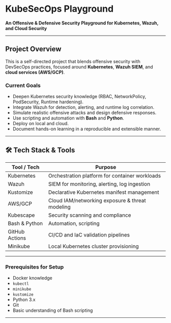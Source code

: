 # KubeSecOps Playground

**An Offensive & Defensive Security Playground for Kubernetes, Wazuh, and Cloud Security**

---

## Project Overview

This is a self-directed project that blends offensive security with DevSecOps practices, focused around **Kubernetes**, **Wazuh SIEM**, and **cloud services (AWS/GCP)**.

### Current Goals

- Deepen Kubernetes security knowledge (RBAC, NetworkPolicy, PodSecurity, Runtime hardening).
- Integrate Wazuh for detection, alerting, and runtime log correlation.
- Simulate realistic offensive attacks and design defensive responses.
- Use scripting and automation with **Bash** and **Python**.
- Deploy on local and cloud.
- Document hands-on learning in a reproducible and extensible manner.

---

## 🛠️ Tech Stack & Tools

| Tool / Tech           | Purpose                                         |
|-----------------------|-------------------------------------------------|
| Kubernetes            | Orchestration platform for container workloads |
| Wazuh                 | SIEM for monitoring, alerting, log ingestion   |
| Kustomize             | Declarative Kubernetes manifest management     |
| AWS/GCP               | Cloud IAM/networking exposure & threat modeling|
| Kubescape             | Security scanning and compliance               |
| Bash & Python         | Automation, scripting                          |
| GitHub Actions        | CI/CD and IaC validation pipelines             |
| Minikube              | Local Kubernetes cluster provisioning          |

---

### Prerequisites for Setup

- Docker knowledge
- `kubectl`
- `minikube`
- `kustomize`
- Python 3.x
- Git
- Basic understanding of Bash scripting

---
